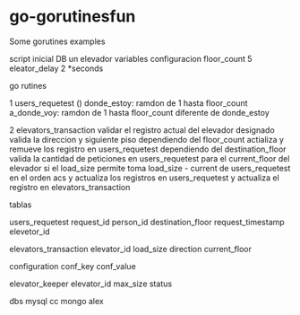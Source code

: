 # go-gorutinesfun
Some gorutines examples

script inicial DB
un elevador
variables configuracion
floor_count 5
eleator_delay 2 *seconds

go rutines

1 users_requetest ()
donde_estoy: ramdon de 1 hasta floor_count
a_donde_voy: ramdon de 1 hasta floor_count diferente de donde_estoy

2 elevators_transaction
validar el registro actual del elevador designado
valida la direccion y siguiente piso dependiendo del floor_count
actializa y remueve los registro en users_requetest dependiendo del destination_floor
valida la cantidad de peticiones en users_requetest para el current_floor del elevador
si el load_size permite toma load_size -  current de users_requetest en el orden acs 
y actualiza los registros en users_requetest
y actualiza el registro en elevators_transaction

tablas

users_requetest
request_id
person_id
destination_floor
request_timestamp
elevetor_id

elevators_transaction
elevator_id
load_size
direction
current_floor

configuration
conf_key
conf_value

elevator_keeper
elevator_id
max_size
status

dbs
mysql cc
mongo alex
